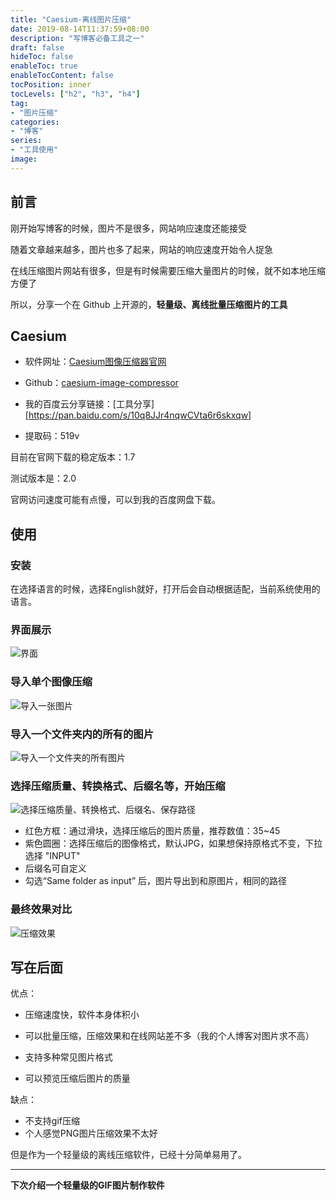 ```yaml
---
title: "Caesium-离线图片压缩"
date: 2019-08-14T11:37:59+08:00
description: "写博客必备工具之一"
draft: false
hideToc: false
enableToc: true
enableTocContent: false
tocPosition: inner
tocLevels: ["h2", "h3", "h4"]
tag:
- "图片压缩"
categories:
- "博客"
series:
- "工具使用"
image: 
---
```




## 前言

刚开始写博客的时候，图片不是很多，网站响应速度还能接受

随着文章越来越多，图片也多了起来，网站的响应速度开始令人捉急

在线压缩图片网站有很多，但是有时候需要压缩大量图片的时候，就不如本地压缩方便了

所以，分享一个在 Github 上开源的，**轻量级、离线批量压缩图片的工具**

## Caesium

- 软件网址：[Caesium图像压缩器官网](https://saerasoft.com/caesium/)

- Github：[caesium-image-compressor](https://github.com/Lymphatus/caesium-image-compressor)

- 我的百度云分享链接：[工具分享][https://pan.baidu.com/s/10q8JJr4nqwCVta6r6skxqw]

- 提取码：519v

目前在官网下载的稳定版本：1.7

测试版本是：2.0

官网访问速度可能有点慢，可以到我的百度网盘下载。

## 使用

### 安装

在选择语言的时候，选择English就好，打开后会自动根据适配，当前系统使用的语言。

### 界面展示

![界面](https://i.loli.net/2019/08/14/GCurg7mPUIH35J6.png)

### 导入单个图像压缩

![导入一张图片](https://i.loli.net/2019/08/14/xnu3a5i4zTjlGIW.gif)

### 导入一个文件夹内的所有的图片

![导入一个文件夹的所有图片](https://i.loli.net/2019/08/14/r4sbK38OofN79BQ.gif)

### 选择压缩质量、转换格式、后缀名等，开始压缩

![选择压缩质量、转换格式、后缀名、保存路径](https://i.loli.net/2019/08/14/VMe4OhmjUbulLR6.png)

- 红色方框：通过滑块，选择压缩后的图片质量，推荐数值：35~45
- 紫色圆圈：选择压缩后的图像格式，默认JPG，如果想保持原格式不变，下拉选择 "INPUT"
- 后缀名可自定义
- 勾选“Same folder as input” 后，图片导出到和原图片，相同的路径

### 最终效果对比

![压缩效果](https://i.loli.net/2019/08/14/4LxC52hN1KSu9Id.png)

## 写在后面

优点：

- 压缩速度快，软件本身体积小

- 可以批量压缩，压缩效果和在线网站差不多（我的个人博客对图片求不高）
- 支持多种常见图片格式
- 可以预览压缩后图片的质量

缺点：

- 不支持gif压缩
- 个人感觉PNG图片压缩效果不太好

但是作为一个轻量级的离线压缩软件，已经十分简单易用了。

---
**下次介绍一个轻量级的GIF图片制作软件**